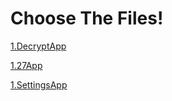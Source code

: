 # Choose The Files!


<a href="apps/1.apk" download>1.DecryptApp</a>


<a href="apps/2.apk" download>1.27App</a>


<a href="apps/3.apk" download>1.SettingsApp</a>

